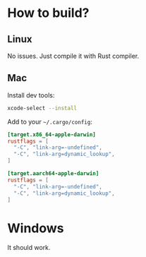 # How to build?

## Linux

No issues. Just compile it with Rust compiler.

## Mac

Install dev tools:

```bash
xcode-select --install
```

Add to your `~/.cargo/config`:

```toml
[target.x86_64-apple-darwin]
rustflags = [
  "-C", "link-arg=-undefined",
  "-C", "link-arg=dynamic_lookup",
]

[target.aarch64-apple-darwin]
rustflags = [
  "-C", "link-arg=-undefined",
  "-C", "link-arg=dynamic_lookup",
]
```

# Windows

It should work.
